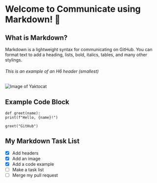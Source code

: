 # Welcome to Communicate using Markdown! 👋

## What is Markdown?

Markdown is a lightweight syntax for communicating on GitHub. You can format text to add a heading, lists, bold, italics, tables, and many other stylings.

###### This is an example of an H6 header (smallest)

![Image of Yaktocat](https://octodex.github.com/images/yaktocat.png)

## Example Code Block
```
def greet(name):
print(f"Hello, {name}!")

greet("GitHub")
```

## My Markdown Task List

- [x] Add headers
- [x] Add an image
- [x] Add a code example
- [ ] Make a task list
- [ ] Merge my pull request
